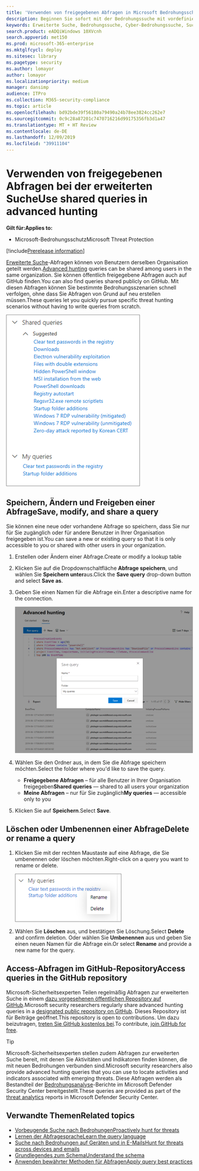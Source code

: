 ```yaml
---
title: 'Verwenden von freigegebenen Abfragen in Microsoft Bedrohungsschutz: Erweiterte Suche'
description: Beginnen Sie sofort mit der Bedrohungssuche mit vordefinierten und freigegebenen Abfragen. Geben Sie Ihre Abfragen für die Öffentlichkeit oder Ihre Organisation frei.
keywords: Erweiterte Suche, Bedrohungssuche, Cyber-Bedrohungssuche, Suche, Abfrage, Telemetrie, benutzerdefinierte Erkennung, Schema, Kusto, Github-Repo, meine Abfragen, freigegebene Abfragen
search.product: eADQiWindows 10XVcnh
search.appverid: met150
ms.prod: microsoft-365-enterprise
ms.mktglfcycl: deploy
ms.sitesec: library
ms.pagetype: security
ms.author: lomayor
author: lomayor
ms.localizationpriority: medium
manager: dansimp
audience: ITPro
ms.collection: M365-security-compliance
ms.topic: article
ms.openlocfilehash: bd92bde39f56180a79490a24b78ee3824cc262e7
ms.sourcegitcommit: 0c9c28a87201c7470716216d99175356fb3d1a47
ms.translationtype: MT + HT Review
ms.contentlocale: de-DE
ms.lasthandoff: 12/09/2019
ms.locfileid: "39911104"
---
```

# <a name="use-shared-queries-in-advanced-hunting"></a><span data-ttu-id="bc6c4-105">Verwenden von freigegebenen Abfragen bei der erweiterten Suche</span><span class="sxs-lookup"><span data-stu-id="bc6c4-105">Use shared queries in advanced hunting</span></span>

<span data-ttu-id="bc6c4-106">**Gilt für:**</span><span class="sxs-lookup"><span data-stu-id="bc6c4-106">**Applies to:**</span></span>
- <span data-ttu-id="bc6c4-107">Microsoft-Bedrohungsschutz</span><span class="sxs-lookup"><span data-stu-id="bc6c4-107">Microsoft Threat Protection</span></span>

[!include[Prerelease information](prerelease.md)]

<span data-ttu-id="bc6c4-108">[Erweiterte Suche](advanced-hunting-overview.md)-Abfragen können von Benutzern derselben Organisation geteilt werden.</span><span class="sxs-lookup"><span data-stu-id="bc6c4-108">[Advanced hunting](advanced-hunting-overview.md) queries can be shared among users in the same organization.</span></span> <span data-ttu-id="bc6c4-109">Sie können öffentlich freigegebene Abfragen auch auf GitHub finden.</span><span class="sxs-lookup"><span data-stu-id="bc6c4-109">You can also find queries shared publicly on GitHub.</span></span> <span data-ttu-id="bc6c4-110">Mit diesen Abfragen können Sie bestimmte Bedrohungsszenarien schnell verfolgen, ohne dass Sie Abfragen von Grund auf neu erstellen müssen.</span><span class="sxs-lookup"><span data-stu-id="bc6c4-110">These queries let you quickly pursue specific threat hunting scenarios without having to write queries from scratch.</span></span>

![Abbildung freigegebener Abfragen](../images/advanced-hunting-shared-queries.png)

## <a name="save-modify-and-share-a-query"></a><span data-ttu-id="bc6c4-112">Speichern, Ändern und Freigeben einer Abfrage</span><span class="sxs-lookup"><span data-stu-id="bc6c4-112">Save, modify, and share a query</span></span>
<span data-ttu-id="bc6c4-113">Sie können eine neue oder vorhandene Abfrage so speichern, dass Sie nur für Sie zugänglich oder für andere Benutzer in Ihrer Organisation freigegeben ist.</span><span class="sxs-lookup"><span data-stu-id="bc6c4-113">You can save a new or existing query so that it is only accessible to you or shared with other users in your organization.</span></span> 

1. <span data-ttu-id="bc6c4-114">Erstellen oder Ändern einer Abfrage.</span><span class="sxs-lookup"><span data-stu-id="bc6c4-114">Create or modify a lookup table</span></span> 

2. <span data-ttu-id="bc6c4-115">Klicken Sie auf die Dropdownschaltfläche **Abfrage speichern**, und wählen Sie **Speichern unter**aus.</span><span class="sxs-lookup"><span data-stu-id="bc6c4-115">Click the **Save query** drop-down button and select **Save as**.</span></span>
    
3. <span data-ttu-id="bc6c4-116">Geben Sie einen Namen für die Abfrage ein.</span><span class="sxs-lookup"><span data-stu-id="bc6c4-116">Enter a descriptive name for the connection.</span></span> 

   ![Abbildung des Speicherns einer Abfrage](../images/advanced-hunting-save-query.png)

4. <span data-ttu-id="bc6c4-118">Wählen Sie den Ordner aus, in dem Sie die Abfrage speichern möchten.</span><span class="sxs-lookup"><span data-stu-id="bc6c4-118">Select the folder where you'd like to save the query.</span></span>
    - <span data-ttu-id="bc6c4-119">**Freigegebene Abfragen** – für alle Benutzer in Ihrer Organisation freigegeben</span><span class="sxs-lookup"><span data-stu-id="bc6c4-119">**Shared queries** — shared to all users your organization</span></span>
    - <span data-ttu-id="bc6c4-120">**Meine Abfragen** – nur für Sie zugänglich</span><span class="sxs-lookup"><span data-stu-id="bc6c4-120">**My queries** — accessible only to you</span></span>
    
5. <span data-ttu-id="bc6c4-121">Klicken Sie auf **Speichern**.</span><span class="sxs-lookup"><span data-stu-id="bc6c4-121">Select **Save**.</span></span> 

## <a name="delete-or-rename-a-query"></a><span data-ttu-id="bc6c4-122">Löschen oder Umbenennen einer Abfrage</span><span class="sxs-lookup"><span data-stu-id="bc6c4-122">Delete or rename a query</span></span>
1. <span data-ttu-id="bc6c4-123">Klicken Sie mit der rechten Maustaste auf eine Abfrage, die Sie umbenennen oder löschen möchten.</span><span class="sxs-lookup"><span data-stu-id="bc6c4-123">Right-click on a query you want to rename or delete.</span></span>

    ![Abbildung des Löschens einer Abfrage](../images/advanced_hunting_delete_rename.png)

2. <span data-ttu-id="bc6c4-125">Wählen Sie **Löschen** aus, und bestätigen Sie Löschung.</span><span class="sxs-lookup"><span data-stu-id="bc6c4-125">Select **Delete** and confirm deletion.</span></span> <span data-ttu-id="bc6c4-126">Oder wählen Sie **Umbenennen** aus und geben Sie einen neuen Namen für die Abfrage ein.</span><span class="sxs-lookup"><span data-stu-id="bc6c4-126">Or select **Rename** and provide a new name for the query.</span></span>

## <a name="access-queries-in-the-github-repository"></a><span data-ttu-id="bc6c4-127">Access-Abfragen im GitHub-Repository</span><span class="sxs-lookup"><span data-stu-id="bc6c4-127">Access queries in the GitHub repository</span></span>  
<span data-ttu-id="bc6c4-128">Microsoft-Sicherheitsexperten Teilen regelmäßig Abfragen zur erweiterten Suche in einem [dazu vorgesehenen öffentlichen Repository auf GitHub](https://github.com/microsoft/MTP-AHQ).</span><span class="sxs-lookup"><span data-stu-id="bc6c4-128">Microsoft security researchers regularly share advanced hunting queries in a [designated public repository on GitHub](https://github.com/microsoft/MTP-AHQ).</span></span> <span data-ttu-id="bc6c4-129">Dieses Repository ist für Beiträge geöffnet.</span><span class="sxs-lookup"><span data-stu-id="bc6c4-129">This repository is open to contributions.</span></span> <span data-ttu-id="bc6c4-130">Um dazu beizutragen, [treten Sie GitHub kostenlos bei](https://github.com/).</span><span class="sxs-lookup"><span data-stu-id="bc6c4-130">To contribute, [join GitHub for free](https://github.com/).</span></span>

>[!tip]
><span data-ttu-id="bc6c4-131">Microsoft-Sicherheitsexperten stellen zudem Abfragen zur erweiterten Suche bereit, mit denen Sie Aktivitäten und Indikatoren finden können, die mit neuen Bedrohungen verbunden sind.</span><span class="sxs-lookup"><span data-stu-id="bc6c4-131">Microsoft security researchers also provide advanced hunting queries that you can use to locate activities and indicators associated with emerging threats.</span></span> <span data-ttu-id="bc6c4-132">Diese Abfragen werden als Bestandteil der [Bedrohungsanalyse](https://docs.microsoft.com/windows/security/threat-protection/microsoft-defender-atp/threat-analytics)-Berichte im Microsoft Defender Security Center bereitgestellt.</span><span class="sxs-lookup"><span data-stu-id="bc6c4-132">These queries are provided as part of the [threat analytics](https://docs.microsoft.com/windows/security/threat-protection/microsoft-defender-atp/threat-analytics) reports in Microsoft Defender Security Center.</span></span>

## <a name="related-topics"></a><span data-ttu-id="bc6c4-133">Verwandte Themen</span><span class="sxs-lookup"><span data-stu-id="bc6c4-133">Related topics</span></span>
- [<span data-ttu-id="bc6c4-134">Vorbeugende Suche nach Bedrohungen</span><span class="sxs-lookup"><span data-stu-id="bc6c4-134">Proactively hunt for threats</span></span>](advanced-hunting-overview.md)
- [<span data-ttu-id="bc6c4-135">Lernen der Abfragesprache</span><span class="sxs-lookup"><span data-stu-id="bc6c4-135">Learn the query language</span></span>](advanced-hunting-query-language.md)
- [<span data-ttu-id="bc6c4-136">Suche nach Bedrohungen auf Geräten und in E-Mails</span><span class="sxs-lookup"><span data-stu-id="bc6c4-136">Hunt for threats across devices and emails</span></span>](advanced-hunting-query-emails-devices.md)
- [<span data-ttu-id="bc6c4-137">Grundlegendes zum Schema</span><span class="sxs-lookup"><span data-stu-id="bc6c4-137">Understand the schema</span></span>](advanced-hunting-schema-tables.md)
- [<span data-ttu-id="bc6c4-138">Anwenden bewährter Methoden für Abfragen</span><span class="sxs-lookup"><span data-stu-id="bc6c4-138">Apply query best practices</span></span>](advanced-hunting-best-practices.md)